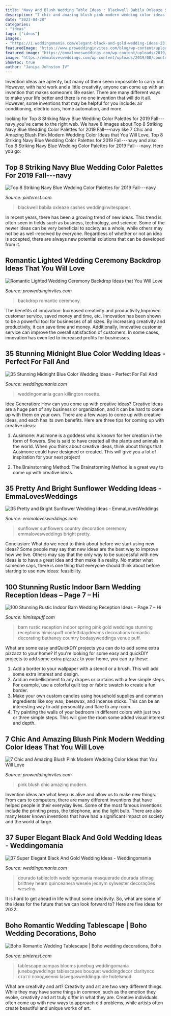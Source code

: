 ```yaml
---
title: "Navy And Blush Wedding Table Ideas : Blackwell Babila Oxleaze Sashes Weddinginvitespaper"
description: "7 chic and amazing blush pink modern wedding color ideas that you will love"
date: "2023-04-28"
categories:
- "ideas"
tags: ["ideas"]
images:
- "https://i.weddingomania.com/elegant-black-and-gold-wedding-ideas-23.jpg"
featuredImage: "https://www.proweddinginvites.com/blog/wp-content/uploads/2020/01/4-4-600x1000.jpg"
featured_image: "https://emmalovesweddings.com/wp-content/uploads/2019/08/country-wedding-ceremony-aisle-decoration-ideas-with-sunflowers.jpg"
image: "https://emmalovesweddings.com/wp-content/uploads/2019/08/country-wedding-ceremony-aisle-decoration-ideas-with-sunflowers.jpg"
ShowToc: true
author: "Janiya Johnston IV"
---
```



Invention ideas are aplenty, but many of them seem impossible to carry out. However, with hard work and a little creativity, anyone can come up with an invention that makes someone’s life easier. There are many different ways to make your life better and there is no one invention that will do it all. However, some inventions that may be helpful for you include: air conditioning, electric cars, home automation, and more.

	

		
looking for Top 8 Striking Navy Blue Wedding Color Palettes for 2019 Fall---navy you've came to the right web. We have 8 Images about Top 8 Striking Navy Blue Wedding Color Palettes for 2019 Fall---navy like 7 Chic and Amazing Blush Pink Modern Wedding Color Ideas that You Will Love, Top 8 Striking Navy Blue Wedding Color Palettes for 2019 Fall---navy and also Top 8 Striking Navy Blue Wedding Color Palettes for 2019 Fall---navy. Here you go:
		
    
## Top 8 Striking Navy Blue Wedding Color Palettes For 2019 Fall---navy

<img loading=lazy src="https://i.pinimg.com/736x/00/75/e7/0075e719e5e114b78d3a38ab1f1e1dbc.jpg" onerror="this.onerror=null;this.src='https://tse1.mm.bing.net/th?id=OIP.xtJjZO2EfF0CVSPE2MaYCgHaJ4&amp;pid=15.1';" alt="Top 8 Striking Navy Blue Wedding Color Palettes for 2019 Fall---navy">

_Source: pinterest.com_

>blackwell babila oxleaze sashes weddinginvitespaper. 

	

In recent years, there has been a growing trend of new ideas. This trend is often seen in fields such as business, technology, and science. Some of the newer ideas can be very beneficial to society as a whole, while others may not be as well-received by everyone. Regardless of whether or not an idea is accepted, there are always new potential solutions that can be developed from it.

    
## Romantic Lighted Wedding Ceremony Backdrop Ideas That You Will Love

<img loading=lazy src="https://www.proweddinginvites.com/blog/wp-content/uploads/2019/12/1-113.jpg" onerror="this.onerror=null;this.src='https://tse4.mm.bing.net/th?id=OIP.PRrHvE_EAXtS4dTEhGYbTwHaMW&amp;pid=15.1';" alt="Romantic Lighted Wedding Ceremony Backdrop Ideas that You Will Love">

_Source: proweddinginvites.com_

>backdrop romantic ceremony. 

	

The benefits of innovation: Increased creativity and productivity,Improved customer service, saved money and time, etc.
Innovation has been shown to be a powerful tool for businesses of all sizes. By increasing creativity and productivity, it can save time and money. Additionally, innovative customer service can improve the overall satisfaction of customers. In some cases, innovation has even led to increased profits for businesses.

    
## 35 Stunning Midnight Blue Color Wedding Ideas - Perfect For Fall And

<img loading=lazy src="https://i.weddingomania.com/35-stunning-midnight-blue-color-wedding-ideas-perfect-for-fall-and-winter-8-500x750.jpg" onerror="this.onerror=null;this.src='https://tse2.mm.bing.net/th?id=OIP.C119YJb5QHaYgcT73hqZUgHaLH&amp;pid=15.1';" alt="35 Stunning Midnight Blue Color Wedding Ideas - Perfect For Fall And">

_Source: weddingomania.com_

>weddingomania gcan killington rosette. 

	

Idea Generation: How can you come up with creative ideas?
Creative ideas are a huge part of any business or organization, and it can be hard to come up with them on your own. There are a few ways to come up with creative ideas, and each has its own benefits. Here are three tips for coming up with creative ideas:
1. Ausimone: Ausimone is a goddess who is known for her creation in the form of flowers. She is said to have created all the plants and animals in the world. When you think about creative ideas, think about things that Ausimone could have designed or created. This will give you a lot of inspiration for your next project!

2. The Brainstorming Method: The Brainstorming Method is a great way to come up with creative ideas.

    
## 35 Pretty And Bright Sunflower Wedding Ideas - EmmaLovesWeddings

<img loading=lazy src="https://emmalovesweddings.com/wp-content/uploads/2019/08/country-wedding-ceremony-aisle-decoration-ideas-with-sunflowers.jpg" onerror="this.onerror=null;this.src='https://tse2.mm.bing.net/th?id=OIP.70ZUDscOvK7Qq265C_EYCQHaLI&amp;pid=15.1';" alt="35 Pretty and Bright Sunflower Wedding Ideas - EmmaLovesWeddings">

_Source: emmalovesweddings.com_

>sunflower sunflowers country decoration ceremony emmalovesweddings bright pretty. 

	

Conclusion: What do we need to think about before we start using new ideas?
Some people may say that new ideas are the best way to improve how we live. Others may say that the only way to be successful with new ideas is to have a great idea and then make it a reality. No matter what someone says, there is one thing that everyone should think about before starting to use new ideas: feasibility.

    
## 100 Stunning Rustic Indoor Barn Wedding Reception Ideas – Page 7 – Hi

<img loading=lazy src="https://www.himisspuff.com/wp-content/uploads/2016/04/Pink-and-Gold-Barn-Wedding-Ideas.jpg" onerror="this.onerror=null;this.src='https://tse1.mm.bing.net/th?id=OIP.DR_olJ9kF2PpbGfSCsd2tgHaLG&amp;pid=15.1';" alt="100 Stunning Rustic Indoor Barn Wedding Reception Ideas – Page 7 – Hi">

_Source: himisspuff.com_

>barn rustic reception indoor spring pink gold weddings stunning receptions himisspuff confettidaydreams decorations romantic decorating bethaney country bodasyweddings venue puff. 

	

What are some easy andQuickDIY projects you can do to add some extra pizzazz to your home?
If you're looking for some easy and quickDIY projects to add some extra pizzazz to your home, you can try these:
1. Add a border to your wallpaper with a stencil or a brush. This will add some extra interest and design.
2. Add an embellishment to any drapes or curtains with a few simple steps. For example, use a colorful quilt top or fabric swatch to create a fun border.
3. Make your own custom candles using household supplies and common ingredients like soy wax, beeswax, and incense sticks. This can be an interesting way to add personality and flare to any room.
4. Try painting the walls of your bedroom in different colors with just two or three simple steps. This will give the room some added visual interest and depth.

    
## 7 Chic And Amazing Blush Pink Modern Wedding Color Ideas That You Will Love

<img loading=lazy src="https://www.proweddinginvites.com/blog/wp-content/uploads/2020/01/4-4-600x1000.jpg" onerror="this.onerror=null;this.src='https://tse4.mm.bing.net/th?id=OIP.Iqcs7mEor1gIef2EKYb32gHaMW&amp;pid=15.1';" alt="7 Chic and Amazing Blush Pink Modern Wedding Color Ideas that You Will Love">

_Source: proweddinginvites.com_

>pink blush chic amazing modern. 

	

Invention ideas are what keep us alive and allow us to make new things. From cars to computers, there are many different inventions that have helped people in their everyday lives. Some of the most famous inventions include the printing press, the telephone, and the light bulb. There are also many lesser known inventions that have had a significant impact on society and the world at large.

    
## 37 Super Elegant Black And Gold Wedding Ideas - Weddingomania

<img loading=lazy src="https://i.weddingomania.com/elegant-black-and-gold-wedding-ideas-23.jpg" onerror="this.onerror=null;this.src='https://tse1.mm.bing.net/th?id=OIP.jnjgDTdyBwDzbyMAMRpkJQAAAA&amp;pid=15.1';" alt="37 Super Elegant Black And Gold Wedding Ideas - Weddingomania">

_Source: weddingomania.com_

>dourado tablecloth weddingomania masquerade dourada stlmag brittney hearn quinceanera wesele jednym sylwester decorações weselny. 

	

It is hard to get ahead in life without some creativity. So, what are some of the ideas for the future that we can look forward to? Here are five ideas for 2022: 

    
## Boho Romantic Wedding Tablescape | Boho Wedding Decorations, Boho

<img loading=lazy src="https://i.pinimg.com/736x/4c/72/1d/4c721d8e2b696e071f69e93158e83340.jpg" onerror="this.onerror=null;this.src='https://tse1.mm.bing.net/th?id=OIP.RwCV6_GPJlOnu7a2-wdiRQHaLH&amp;pid=15.1';" alt="Boho Romantic Wedding Tablescape | Boho wedding decorations, Boho">

_Source: pinterest.com_

>tablescape pampas blooms junebug weddingomania junebugweddings tablescapes bouquet weddingdecor claritynco статті походження lasvegasweddingguide hotelsmod. 

	

What are creativity and art?
Creativity and art are two very different things. While they may have some things in common, such as the emotion they evoke, creativity and art truly differ in what they are. Creative individuals often come up with new ways to approach old problems, while artists often create beautiful and unique works of art.

